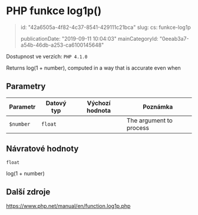 PHP funkce log1p()
==================

> id: "42a6505a-4f82-4c37-8541-429111c21bca"
> slug:
> 	cs: funkce-log1p
>
> publicationDate: "2019-09-11 10:04:03"
> mainCategoryId: "0eeab3a7-a54b-46db-a253-ca6100145648"

Dostupnost ve verzích: `PHP 4.1.0`

Returns log(1 + number), computed in a way that is accurate even when


Parametry
--------------

| Parametr | Datový typ | Výchozí hodnota | Poznámka |
|-----|-----|-----|-----|
| `$number` | `float` |  | The argument to process |


Návratové hodnoty
----------------

`float`

log(1 + number)

Další zdroje
------------

https://www.php.net/manual/en/function.log1p.php
